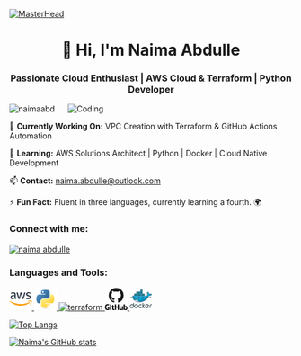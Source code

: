 [![MasterHead](https://user-images.githubusercontent.com/74038190/241765440-80728820-e06b-4f96-9c9e-9df46f0cc0a5.gif)](https://your-website-url)

<h1 align="center">👋 Hi, I'm Naima Abdulle</h1>
<h3 align="center">Passionate Cloud Enthusiast | AWS Cloud & Terraform | Python Developer</h3>
<img align="right" alt="Coding" width="400" src="https://us.123rf.com/450wm/pixologystudio/pixologystudio2305/pixologystudio230500072/205045156-islamic-woman-in-laptop-flat-character-suitable-for-flat-design-illustration-and-background-preview.jpg?ver=6">

<p align="left"> <img src="https://komarev.com/ghpvc/?username=naimaabd&label=Profile%20views&color=0e75b6&style=flat" alt="naimaabd" /> </p>

🔭 **Currently Working On:** VPC Creation with Terraform & GitHub Actions Automation

🌱 **Learning:** AWS Solutions Architect | Python | Docker | Cloud Native Development

📫 **Contact:** naima.abdulle@outlook.com

⚡ **Fun Fact:** Fluent in three languages, currently learning a fourth. 🌍

<h3 align="left">Connect with me:</h3>
<p align="left">
  <a href="https://linkedin.com/in/naima abdulle" target="blank">
    <img align="center" src="https://raw.githubusercontent.com/rahuldkjain/github-profile-readme-generator/master/src/images/icons/Social/linked-in-alt.svg" alt="naima abdulle" height="30" width="40" />
  </a>
</p>

<h3 align="left">Languages and Tools:</h3>
<p align="left"> 
  <a href="https://aws.amazon.com" target="_blank" rel="noreferrer"> 
    <img src="https://raw.githubusercontent.com/devicons/devicon/master/icons/amazonwebservices/amazonwebservices-original-wordmark.svg" alt="aws" width="40" height="40"/> 
  </a> 
  <a href="https://www.python.org" target="_blank" rel="noreferrer"> 
    <img src="https://raw.githubusercontent.com/devicons/devicon/master/icons/python/python-original.svg" alt="python" width="40" height="40"/> 
  </a>
  <a href="https://www.terraform.io" target="_blank" rel="noreferrer"> 
    <img src="https://www.vectorlogo.zone/logos/terraformio/terraformio-icon.svg" alt="terraform" width="40" height="40"/> 
  </a>
  <a href="https://github.com" target="_blank" rel="noreferrer"> 
    <img src="https://raw.githubusercontent.com/devicons/devicon/master/icons/github/github-original-wordmark.svg" alt="github" width="40" height="40"/> 
  </a>
  <a href="https://www.docker.com/" target="_blank" rel="noreferrer"> 
    <img src="https://raw.githubusercontent.com/devicons/devicon/master/icons/docker/docker-original-wordmark.svg" alt="docker" width="40" height="40"/> 
  </a> 
</p>

[![Top Langs](https://github-readme-stats.vercel.app/api/top-langs/?username=naimaabd&layout=compact&theme=radical)](https://github.com/anuraghazra/github-readme-stats)

[![Naima's GitHub stats](https://github-readme-stats.vercel.app/api?username=naimaabd&show_icons=true&theme=radical)](https://github.com/anuraghazra/github-readme-stats)
